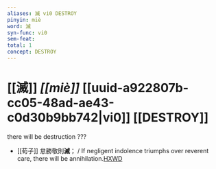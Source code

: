 ```yaml
---
aliases: 滅 vi0 DESTROY
pinyin: miè
word: 滅
syn-func: vi0
sem-feat: 
total: 1
concept: DESTROY 
---
```

# [[滅]] *[[miè]]*  [[uuid-a922807b-cc05-48ad-ae43-c0d30b9bb742|vi0]] [[DESTROY]]
there will be destruction ???
 - [[荀子]] 怠勝敬則**滅**； / If negligent indolence triumphs over reverent care, there will be annihilation.[HXWD](https://hxwd.org/textview.html?location=KR3a0002_tls_015-8a.49)
